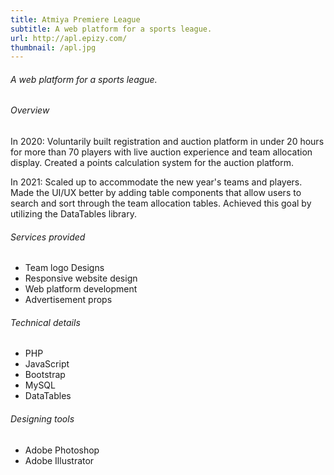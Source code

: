 ```yaml
---
title: Atmiya Premiere League
subtitle: A web platform for a sports league.
url: http://apl.epizy.com/
thumbnail: /apl.jpg
---
```

<h6 class="mt-3">A web platform for a sports league.</h6>

<div class="text-left details mt-5">
  <h6>Overview</h6>
  <p>In 2020: Voluntarily built registration and auction platform in under 20 hours for more than 70 players with live auction experience and team allocation display. Created a points calculation system for the auction platform.</p>

<p>In 2021: Scaled up to accommodate the new year's teams and players. Made the UI/UX better by adding table components that allow users to search and sort through the team allocation tables. Achieved this goal by utilizing the DataTables library.</p>
  <h6 class="mt-3">Services provided</h6>
  <ul>
    <li>Team logo Designs</li>
    <li>Responsive website design</li>
    <li>Web platform development</li>
    <li>Advertisement props</li>
  </ul>
  <h6 class="mt-3">Technical details</h6>
  <ul>
    <li>PHP</li>
    <li>JavaScript</li>
    <li>Bootstrap</li>
    <li>MySQL</li>
    <li>DataTables</li>
  </ul>
  <h6 class="mt-3">Designing tools</h6>
  <ul>
    <li>Adobe Photoshop</li>
    <li>Adobe Illustrator</li>
  </ul>
</div>